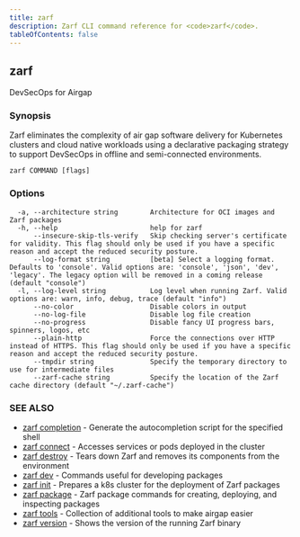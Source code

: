 ```yaml
---
title: zarf
description: Zarf CLI command reference for <code>zarf</code>.
tableOfContents: false
---
```


<!-- Page generated by Zarf; DO NOT EDIT -->

## zarf

DevSecOps for Airgap

### Synopsis

Zarf eliminates the complexity of air gap software delivery for Kubernetes clusters and cloud native workloads
using a declarative packaging strategy to support DevSecOps in offline and semi-connected environments.

```
zarf COMMAND [flags]
```

### Options

```
  -a, --architecture string        Architecture for OCI images and Zarf packages
  -h, --help                       help for zarf
      --insecure-skip-tls-verify   Skip checking server's certificate for validity. This flag should only be used if you have a specific reason and accept the reduced security posture.
      --log-format string          [beta] Select a logging format. Defaults to 'console'. Valid options are: 'console', 'json', 'dev', 'legacy'. The legacy option will be removed in a coming release (default "console")
  -l, --log-level string           Log level when running Zarf. Valid options are: warn, info, debug, trace (default "info")
      --no-color                   Disable colors in output
      --no-log-file                Disable log file creation
      --no-progress                Disable fancy UI progress bars, spinners, logos, etc
      --plain-http                 Force the connections over HTTP instead of HTTPS. This flag should only be used if you have a specific reason and accept the reduced security posture.
      --tmpdir string              Specify the temporary directory to use for intermediate files
      --zarf-cache string          Specify the location of the Zarf cache directory (default "~/.zarf-cache")
```

### SEE ALSO

* [zarf completion](/commands/zarf_completion/)	 - Generate the autocompletion script for the specified shell
* [zarf connect](/commands/zarf_connect/)	 - Accesses services or pods deployed in the cluster
* [zarf destroy](/commands/zarf_destroy/)	 - Tears down Zarf and removes its components from the environment
* [zarf dev](/commands/zarf_dev/)	 - Commands useful for developing packages
* [zarf init](/commands/zarf_init/)	 - Prepares a k8s cluster for the deployment of Zarf packages
* [zarf package](/commands/zarf_package/)	 - Zarf package commands for creating, deploying, and inspecting packages
* [zarf tools](/commands/zarf_tools/)	 - Collection of additional tools to make airgap easier
* [zarf version](/commands/zarf_version/)	 - Shows the version of the running Zarf binary

